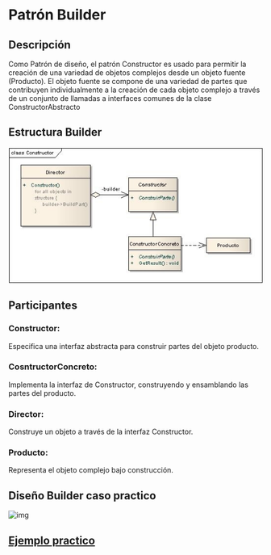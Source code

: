 # Patrón Builder

## Descripción

  Como Patrón de diseño, el patrón Constructor es usado para permitir la creación de una variedad de objetos complejos desde un objeto fuente (Producto). 
  El objeto fuente se compone de una variedad de partes que contribuyen individualmente a la creación de cada objeto complejo a través de un conjunto de llamadas a interfaces comunes de la clase ConstructorAbstracto

## Estructura Builder
![img](https://github.com/DanZaky/PatronesDocumentacion/blob/master/CatalogoPatrones/img/PatronBuilder.jpg)

## Participantes
   ### Constructor: 
   Especifica una interfaz abstracta para construir partes del objeto producto.
   ### CosntructorConcreto: 
   Implementa la interfaz de Constructor, construyendo y ensamblando las partes del producto.
   ### Director: 
   Construye un objeto a través de la interfaz Constructor.
   ### Producto: 
   Representa el objeto complejo bajo construcción.



## Diseño Builder caso practico

![img](https://github.com/DanZaky/PatronesDocumentacion/blob/master/CatalogoPatrones/img/Dise%C3%B1oBuilder.png)

## [Ejemplo practico](https://github.com/DanZaky/PatronesDocumentacion/tree/master/CatalogoPatrones/src/patronbuilder)
